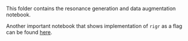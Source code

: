 This folder contains the resonance generation and data augmentation notebook.

Another important notebook that shows implementation of `rigr` as a flag can be found [here](https://github.com/akshatzalte/chemprop/blob/rigr_flag/notebooks/rigr_flag_notebook.ipynb).
